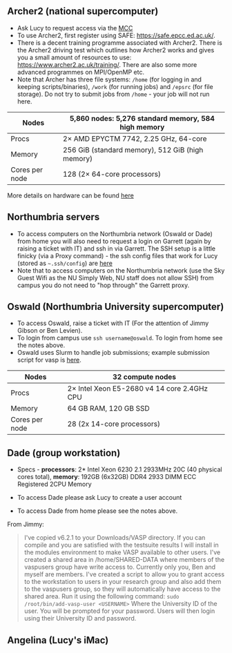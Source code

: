 
## Archer2 (national supercomputer)

- Ask Lucy to request access via the [MCC](https://www.ucl.ac.uk/klmc/mcc/)
- To use Archer2, first register using SAFE: https://safe.epcc.ed.ac.uk/.
- There is a decent training programme associated with Archer2. There is the Archer2 driving test which outlines how Archer2 works and gives you a small amount of resources to use: https://www.archer2.ac.uk/training/. There are also some more advanced programmes on MPI/OpenMP etc.
- Note that Archer has three file systems: `/home` (for logging in and keeping scripts/binaries), `/work` (for running jobs) and `/epsrc` (for file storage). Do not try to submit jobs from `/home` - your job will not run here.

| Nodes    | 5,860 nodes: 5,276 standard memory, 584 high memory|
|----------|----------------------------------------------------|
| Procs    | 2× AMD EPYCTM 7742, 2.25 GHz, 64-core|
| Memory   |  256 GiB (standard memory), 512 GiB (high memory)|
| Cores per node | 128 (2× 64-core processors)|

More details on hardware can be found [here](https://www.archer2.ac.uk/about/hardware.html)
## Northumbria servers

- To access computers on the Northumbria network (Oswald or Dade) from home you will also need to request a login on Garrett (again by raising a ticket with IT) and ssh in via Garrett. The SSH setup is a little finicky (via a Proxy command) - the ssh config files that work for Lucy (stored as `~.ssh/config`) are [here](https://github.com/lucydot/ssh_config/blob/main/config)
- Note that to access computers on the Northumbria network (use the Sky Guest Wifi as the NU Simply Web, NU staff does not allow SSH) from campus you do not need to "hop through" the Garrett proxy.

## Oswald (Northumbria University supercomputer)

- To access Oswald, raise a ticket with IT (For the attention of Jimmy Gibson or Ben Levien).
- To login from campus use `ssh username@oswald`. To login from home see the notes above.
- Oswald uses Slurm to handle job submissions; example submission script for vasp is [here](https://github.com/NU-CEM/Group_wiki/blob/main/oswald_submission.slm).

| Nodes    | 32 compute nodes |
|----------|----------------------------------------------------|
| Procs    | 2× Intel Xeon E5-2680 v4 14 core 2.4GHz CPU|
| Memory   | 64 GB RAM, 120 GB SSD|
| Cores per node | 28 (2x 14-core processors)|

## Dade (group workstation)

- Specs - **processors**: 2* Intel Xeon 6230 2.1 2933MHz 20C (40 physical cores total), **memory**: 192GB (6x32GB) DDR4 2933 DIMM ECC Registered 2CPU Memory

- To access Dade please ask Lucy to create a user account
- To access Dade from home please see the notes above.

From Jimmy: 
> I've copied v6.2.1 to your Downloads/VASP directory.  If you can compile and you are satisfied with the testsuite results I will install in the modules environment to make VASP available to other users.
> I've created a shared area in /home/SHARED-DATA where members of the vaspusers group have write access to.  Currently only you, Ben and myself are members.
> I've created a script to allow you to grant access to the workstation to users in your research group and also add them to the vaspusers group, so they will automatically have access to the shared area.  Run it using the following command: 
> `sudo /root/bin/add-vasp-user <USERNAME>`
> Where <USERNAME> the University ID of the user.  You will be prompted for your password.  Users will then login using their University ID and password. 
 
## Angelina (Lucy's iMac)
